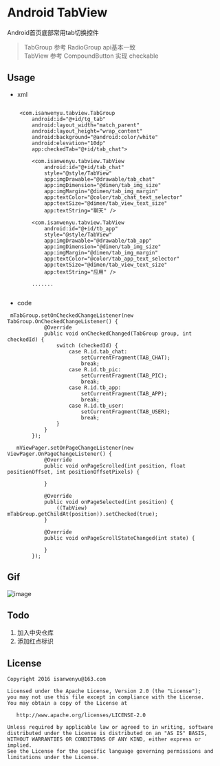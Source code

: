 # Android TabView
Android首页底部常用tab切换控件
> TabGroup 参考 RadioGroup api基本一致 <br>
> TabView 参考 CompoundButton 实现 checkable 


## Usage
- xml

```

    <com.isanwenyu.tabview.TabGroup
        android:id="@+id/tg_tab"
        android:layout_width="match_parent"
        android:layout_height="wrap_content"
        android:background="@android:color/white"
        android:elevation="10dp"
        app:checkedTab="@+id/tab_chat">

        <com.isanwenyu.tabview.TabView
            android:id="@+id/tab_chat"
            style="@style/TabView"
            app:imgDrawable="@drawable/tab_chat"
            app:imgDimension="@dimen/tab_img_size"
            app:imgMargin="@dimen/tab_img_margin"
            app:textColor="@color/tab_chat_text_selector"
            app:textSize="@dimen/tab_view_text_size"
            app:textString="聊天" />

        <com.isanwenyu.tabview.TabView
            android:id="@+id/tb_app"
            style="@style/TabView"
            app:imgDrawable="@drawable/tab_app"
            app:imgDimension="@dimen/tab_img_size"
            app:imgMargin="@dimen/tab_img_margin"
            app:textColor="@color/tab_app_text_selector"
            app:textSize="@dimen/tab_view_text_size"
            app:textString="应用" />
            
        .......
     
```

- code

```
 mTabGroup.setOnCheckedChangeListener(new TabGroup.OnCheckedChangeListener() {
            @Override
            public void onCheckedChanged(TabGroup group, int checkedId) {
                switch (checkedId) {
                    case R.id.tab_chat:
                        setCurrentFragment(TAB_CHAT);
                        break;
                    case R.id.tb_pic:
                        setCurrentFragment(TAB_PIC);
                        break;
                    case R.id.tb_app:
                        setCurrentFragment(TAB_APP);
                        break;
                    case R.id.tb_user:
                        setCurrentFragment(TAB_USER);
                        break;
                }
            }
        });

```
```
   mViewPager.setOnPageChangeListener(new ViewPager.OnPageChangeListener() {
            @Override
            public void onPageScrolled(int position, float positionOffset, int positionOffsetPixels) {

            }

            @Override
            public void onPageSelected(int position) {
                ((TabView) mTabGroup.getChildAt(position)).setChecked(true);
            }

            @Override
            public void onPageScrollStateChanged(int state) {

            }
        });
```

## Gif
![image](https://raw.githubusercontent.com/isanwenyu/TabView/master/gif/tabview_demo.gif)

## Todo
 1. 加入中央仓库
 2. 添加红点标识

## License

    Copyright 2016 isanwenyu@163.com

    Licensed under the Apache License, Version 2.0 (the "License");
    you may not use this file except in compliance with the License.
    You may obtain a copy of the License at

       http://www.apache.org/licenses/LICENSE-2.0

    Unless required by applicable law or agreed to in writing, software
    distributed under the License is distributed on an "AS IS" BASIS,
    WITHOUT WARRANTIES OR CONDITIONS OF ANY KIND, either express or implied.
    See the License for the specific language governing permissions and
    limitations under the License.
